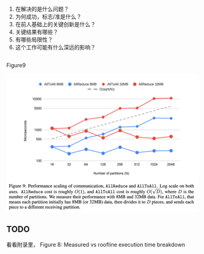 1. 在解决的是什么问题？
2. 为何成功，标志/准是什么？
3. 在前人基础上的关键创新是什么？ 
4. 关键结果有哪些？
5. 有哪些局限性？
6. 这个工作可能有什么深远的影响？ 

##

Figure9

![](./imgs/TPU-communication-performance.png)

## TODO
看看附录里， Figure 8: Measured vs roofline execution time breakdown
